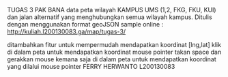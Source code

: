 TUGAS 3 PAK BANA
data peta wilayah KAMPUS UMS (1,2, FKG, FKU, KUI) dan jalan alternatif yang menghubungkan semua wilayah kampus. Ditulis dengan menggunakan format geoJSON 
sample online : http://kuliah.l200130083.ga/map/tugas-3/

ditambahkan fitur untuk mempermudah mendapatkan koordinat [lng,lat]
klik di dalam peta untuk mendapatkan koordinat mouse pointer
takan space dan gerakkan mouse kemana saja di dalam peta untuk mendapatkan koordinat yang dilalui mouse pointer
FERRY HERWANTO
L200130083
